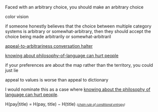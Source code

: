 Faced with an arbitrary choice, you should make an arbitrary choice

color vision

if someone honestly believes that the choice between multiple category systems is arbitrary or somewhat-arbitrary, then they should accept the choice being made arbitrarily or somewhat-arbitraril

[appeal-to-arbitrariness conversation halter](https://www.lesswrong.com/posts/wqmmv6NraYv4Xoeyj/conversation-halters)

[knowing about philosophy-of-language can hurt people](https://www.lesswrong.com/posts/AdYdLP2sRqPMoe8fb/knowing-about-biases-can-hurt-people)

if your preferences are about the map rather than the territory, you could just lie

appeal to values is worse than appeal to dictionary

I would nominate this as a case where [knowing about the philosophy of language can hurt people](https://www.lesswrong.com/posts/AdYdLP2sRqPMoe8fb/knowing-about-biases-can-hurt-people).

H(pay|title) = H(pay, title) − H(title) <span style="font-size: 70%;"><em>(<a href="https://en.wikipedia.org/wiki/Conditional_entropy#Chain_rule">chain rule of conditional entropy</a>)</em></span>


